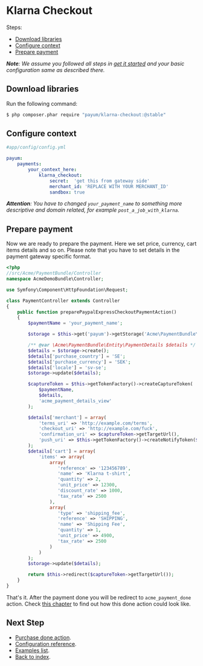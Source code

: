 # Klarna Checkout

Steps:

* [Download libraries](#download-libraries)
* [Configure context](#configure-context)
* [Prepare payment](#prepare-payment)

_**Note**: We assume you followed all steps in [get it started](https://github.com/Payum/PayumBundle/blob/master/Resources/doc/get_it_started.md) and your basic configuration same as described there._

## Download libraries

Run the following command:

```bash
$ php composer.phar require "payum/klarna-checkout:@stable"
```

## Configure context

```yaml
#app/config/config.yml

payum:
    payments:
        your_context_here:
            klarna_checkout:
                secret:  'get this from gateway side'
                merchant_id: 'REPLACE WITH YOUR MERCHANT_ID'
                sandbox: true
```

_**Attention**: You have to changed `your_payment_name` to something more descriptive and domain related, for example `post_a_job_with_klarna`._

## Prepare payment

Now we are ready to prepare the payment. Here we set price, currency, cart items details and so on.
Please note that you have to set details in the payment gateway specific format.

```php
<?php
//src/Acme/PaymentBundle/Controller
namespace AcmeDemoBundle\Controller;

use Symfony\Component\HttpFoundation\Request;

class PaymentController extends Controller
{
    public function preparePaypalExpressCheckoutPaymentAction()
    {
        $paymentName = 'your_payment_name';

        $storage = $this->get('payum')->getStorage('Acme\PaymentBundle\Entity\PaymentDetails');

        /** @var \Acme\PaymentBundle\Entity\PaymentDetails $details */
        $details = $storage->create();
        $details['purchase_country'] = 'SE';
        $details['purchase_currency'] = 'SEK';
        $details['locale'] = 'sv-se';
        $storage->update($details);

        $captureToken = $this->getTokenFactory()->createCaptureToken(
            $paymentName,
            $details,
            'acme_payment_details_view'
        );

        $details['merchant'] = array(
            'terms_uri' => 'http://example.com/terms',
            'checkout_uri' => 'http://example.com/fuck',
            'confirmation_uri' => $captureToken->getTargetUrl(),
            'push_uri' => $this->getTokenFactory()->createNotifyToken($paymentName, $details)->getTargetUrl()
        );
        $details['cart'] = array(
            'items' => array(
                array(
                   'reference' => '123456789',
                   'name' => 'Klarna t-shirt',
                   'quantity' => 2,
                   'unit_price' => 12300,
                   'discount_rate' => 1000,
                   'tax_rate' => 2500
                ),
                array(
                   'type' => 'shipping_fee',
                   'reference' => 'SHIPPING',
                   'name' => 'Shipping Fee',
                   'quantity' => 1,
                   'unit_price' => 4900,
                   'tax_rate' => 2500
                )
            )
        );
        $storage->update($details);

        return $this->redirect($captureToken->getTargetUrl());
    }
}
```

That's it. After the payment done you will be redirect to `acme_payment_done` action.
Check [this chapter](https://github.com/Payum/PayumBundle/blob/master/Resources/doc/purchase_done_action.md) to find out how this done action could look like.

## Next Step

* [Purchase done action](https://github.com/Payum/PayumBundle/blob/master/Resources/doc/purchase_done_action.md).
* [Configuration reference](https://github.com/Payum/PayumBundle/blob/master/Resources/doc/configuration_reference.md).
* [Examples list](https://github.com/Payum/PayumBundle/blob/master/Resources/doc/custom_purchase_examples.md).
* [Back to index](https://github.com/Payum/PayumBundle/blob/master/Resources/doc/index.md).
